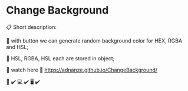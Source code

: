 # Change Background 

:clipboard: Short description:

:pushpin: with button we can generate random background color for HEX, RGBA and HSL;

:pushpin: HSL, RGBA, HSL each are stored in object;

:eyes: watch here :paperclip: https://adnanze.github.io/ChangeBackground/

:iphone: :heavy_check_mark:
:computer: :heavy_check_mark:
:desktop_computer: :heavy_check_mark:
